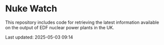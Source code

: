 # Nuke Watch

This repository includes code for retrieving the latest information available on the output of EDF nuclear power plants in the UK.

Last updated: 2025-05-03 09:14